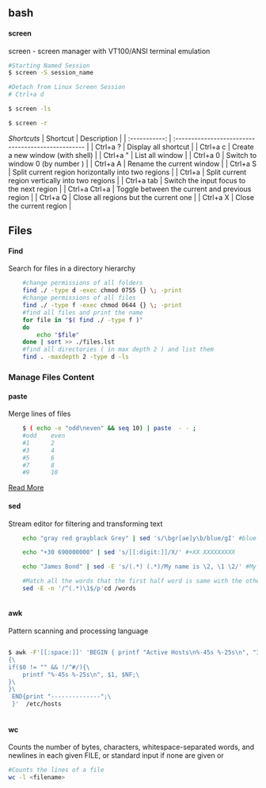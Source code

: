 ## bash 
#### screen

screen - screen manager with VT100/ANSI terminal emulation
```bash
#Starting Named Session
$ screen -S session_name

#Detach from Linux Screen Session
# Ctrl+a d

$ screen -ls

$ screen -r
```
*Shortcuts*
|   Shortcut    | Description                                        |
| :-----------: | :------------------------------------------------- |
|   Ctrl+a ?    | Display all shortcut                               |
|   Ctrl+a c    | Create a new window (with shell)                   |
|   Ctrl+a "    | List all window                                    |
|   Ctrl+a 0    | Switch to window 0 (by number )                    |
|   Ctrl+a A    | Rename the current window                          |
|   Ctrl+a S    | Split current region horizontally into two regions |
|    Ctrl+a     | Split current region vertically into two regions   |
|  Ctrl+a tab   | Switch the input focus to the next region          |
| Ctrl+a Ctrl+a | Toggle between the current and previous region     |
|   Ctrl+a Q    | Close all regions but the current one              |
|   Ctrl+a X    | Close the current region                           |





## Files

#### Find

Search for files in a directory hierarchy

```bash
    #change permissions of all folders
    find ./ -type d -exec chmod 0755 {} \; -print
    #change permissions of all files
    find ./ -type f -exec chmod 0644 {} \; -print
    #find all files and print the name
    for file in "$( find ./ -type f )"
    do
        echo "$file"
    done | sort >> ./files.lst
    #find all directories ( in max depth 2 ) and list them
    find . -maxdepth 2 -type d -ls
```

### Manage Files Content

#### paste

Merge lines of files

```bash
    $ ( echo -e "odd\neven" && seq 10) | paste  - - ;
    #odd	even
    #1      2
    #3	    4
    #5	    6
    #7	    8
    #9	    10
```

[Read More](https://www.gnu.org/software/coreutils/paste)

#### sed

Stream editor for filtering and transforming text

```bash
    echo "gray red grayblack Grey" | sed 's/\bgr[ae]y\b/blue/gI' #blue red grayblack blue

    echo "+30 690000000" | sed 's/[[:digit:]]/X/' #+XX XXXXXXXXX

    echo "James Bond" | sed -E 's/(.*) (.*)/My name is \2, \1 \2/' #My name is Bond, James Bond

    #Match all the words that the first half word is same with the other half
    sed -E -n '/^(.*)\1$/p'cd /words



```

#### awk

Pattern scanning and processing language

```bash

$ awk -F'[[:space:]]' 'BEGIN { printf "Active Hosts\n%-45s %-25s\n", "IP", "Domain";} \
{\
if($0 != "" && !/^#/){\
    printf "%-45s %-25s\n", $1, $NF;\
}\
}\
 END{print "--------------";\
 }'  /etc/hosts
 

```

#### wc
Counts the number of bytes, characters, whitespace-separated words,
and newlines in each given FILE, or standard input if none are given or

```bash
#Counts the lines of a file 
wc -l <filename> 
```
<!---
## File Permissions
-->